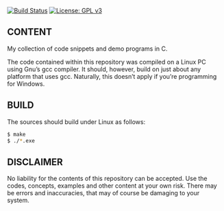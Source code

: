 [![Build Status](https://travis-ci.com/Rubusch/c.svg?branch=master)](https://travis-ci.com/Rubusch/c)
[![License: GPL v3](https://img.shields.io/badge/License-GPL%20v3-blue.svg)](https://www.gnu.org/licenses/gpl-3.0.html)

## CONTENT

My collection of code snippets and demo programs in C.  

The code contained within this repository was compiled on a Linux PC
using Gnu’s gcc compiler. It should, however, build on just about any
platform that uses gcc. Naturally, this doesn’t apply if you’re
programming for Windows.  


## BUILD

The sources should build under Linux as follows:  

```bash
$ make
$ ./*.exe
```


## DISCLAIMER

No liability for the contents of this repository can be accepted. Use
the codes, concepts, examples and other content at your own
risk. There may be errors and inaccuracies, that may of course be
damaging to your system.  
